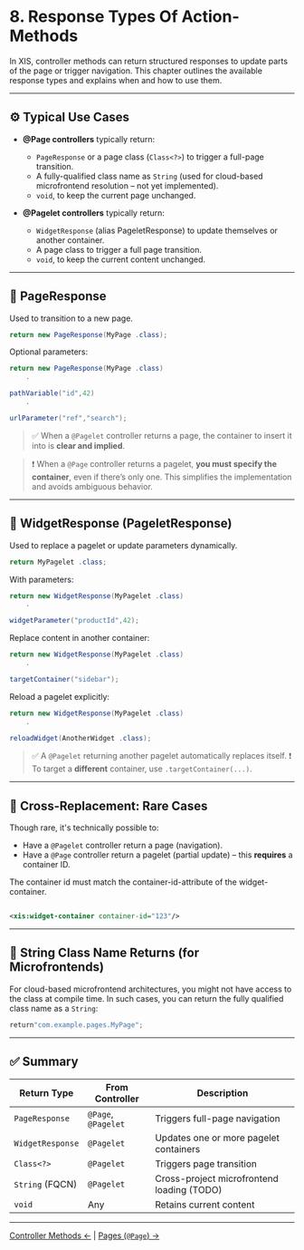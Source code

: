 # 8. Response Types Of Action-Methods

In XIS, controller methods can return structured responses to update parts of the page or trigger navigation. This
chapter outlines the available response types and explains when and how to use them.

---

## ⚙️ Typical Use Cases

- **@Page controllers** typically return:
    - `PageResponse` or a page class (`Class<?>`) to trigger a full-page transition.
    - A fully-qualified class name as `String` (used for cloud-based microfrontend resolution – not yet implemented).
    - `void`, to keep the current page unchanged.

- **@Pagelet controllers** typically return:
    - `WidgetResponse` (alias PageletResponse) to update themselves or another container.
    - A page class to trigger a full page transition.
    - `void`, to keep the current content unchanged.

---

## 🔁 PageResponse

Used to transition to a new page.

```java
return new PageResponse(MyPage .class);
```

Optional parameters:

```java
return new PageResponse(MyPage .class)
    .

pathVariable("id",42)
    .

urlParameter("ref","search");
```

> ✅ When a `@Pagelet` controller returns a page, the container to insert it into is **clear and implied**.

> ❗ When a `@Page` controller returns a pagelet, **you must specify the container**, even if there’s only one. This
> simplifies the implementation and avoids ambiguous behavior.

---

## 🔄 WidgetResponse (PageletResponse)

Used to replace a pagelet or update parameters dynamically.

```java
return MyPagelet .class;
```

With parameters:

```java
return new WidgetResponse(MyPagelet .class)
    .

widgetParameter("productId",42);
```

Replace content in another container:

```java
return new WidgetResponse(MyPagelet .class)
    .

targetContainer("sidebar");
```

Reload a pagelet explicitly:

```java
return new WidgetResponse(MyPagelet .class)
    .

reloadWidget(AnotherWidget .class);
```

> ✅ A `@Pagelet` returning another pagelet automatically replaces itself.
> ❗ To target a **different** container, use `.targetContainer(...)`.

---

## 🔄 Cross-Replacement: Rare Cases

Though rare, it's technically possible to:

- Have a `@Pagelet` controller return a page (navigation).
- Have a `@Page` controller return a pagelet (partial update) – this **requires** a container ID.

The container id must match the container-id-attribute of the widget-container.

```xml

<xis:widget-container container-id="123"/>
```

---

## 🧭 String Class Name Returns (for Microfrontends)

For cloud-based microfrontend architectures, you might not have access to the class at compile time. In such cases,
you can return the fully qualified class name as a `String`:

```java
return"com.example.pages.MyPage";
```

---

## ✅ Summary

| Return Type      | From Controller     | Description                                |
|------------------|---------------------|--------------------------------------------|
| `PageResponse`   | `@Page`, `@Pagelet` | Triggers full-page navigation              |
| `WidgetResponse` | `@Pagelet`          | Updates one or more pagelet containers     |
| `Class<?>`       | `@Pagelet`          | Triggers page transition                   |
| `String` (FQCN)  | `@Pagelet`          | Cross-project microfrontend loading (TODO) |
| `void`           | Any                 | Retains current content                    |

---

[Controller Methods ←](07-controller-methods.md) | [Pages (`@Page`) →](09-pages.md)
